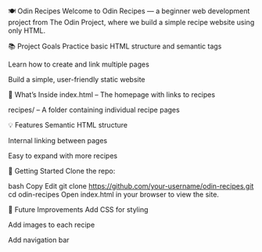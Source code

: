 🍽️ Odin Recipes
Welcome to Odin Recipes — a beginner web development project from The Odin Project, where we build a simple recipe website using only HTML.

📚 Project Goals
Practice basic HTML structure and semantic tags

Learn how to create and link multiple pages

Build a simple, user-friendly static website

🔧 What’s Inside
index.html – The homepage with links to recipes

recipes/ – A folder containing individual recipe pages

💡 Features
Semantic HTML structure

Internal linking between pages

Easy to expand with more recipes

🚀 Getting Started
Clone the repo:

bash
Copy
Edit
git clone https://github.com/your-username/odin-recipes.git
cd odin-recipes
Open index.html in your browser to view the site.

🌱 Future Improvements
Add CSS for styling

Add images to each recipe

Add navigation bar

